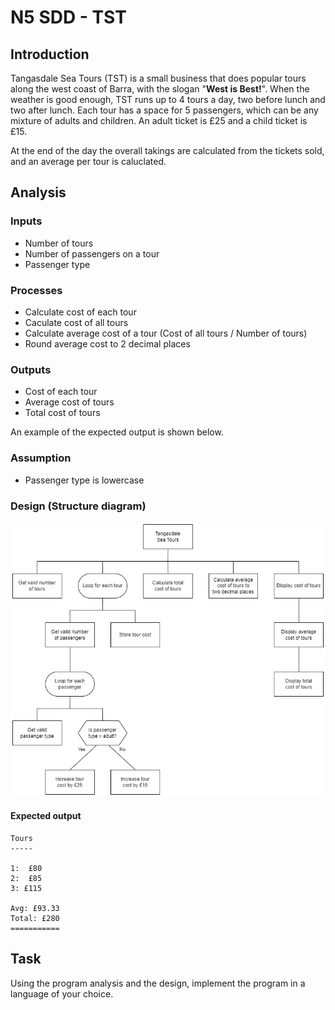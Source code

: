 # N5 SDD - TST


## Introduction

Tangasdale Sea Tours (TST) is a small business that does popular tours along the west coast of Barra, with the slogan "__West is Best!__".  When the weather is good enough, TST runs up to 4 tours a day, two before lunch and two after lunch.  Each tour has a space for 5 passengers, which can be any mixture of adults and children.  An adult ticket is £25 and a child ticket is £15.

At the end of the day the overall takings are calculated from the tickets sold, and an average per tour is caluclated.

## Analysis

### Inputs

* Number of tours
* Number of passengers on a tour
* Passenger type


### Processes

* Calculate cost of each tour
* Caculate cost of all tours
* Calculate average cost of a tour (Cost of all tours / Number of tours)
* Round average cost to 2 decimal places


### Outputs

* Cost of each tour
* Average cost of tours
* Total cost of tours

An example of the expected output is shown below.

### Assumption

* Passenger type is lowercase


### Design (Structure diagram)

![Structure diagram](assets/sd.png)


#### Expected output

```
Tours
-----

1:  £80
2:  £85
3: £115

Avg: £93.33
Total: £280
===========
```


## Task

Using the program analysis and the design, implement the program in a language of your choice.
